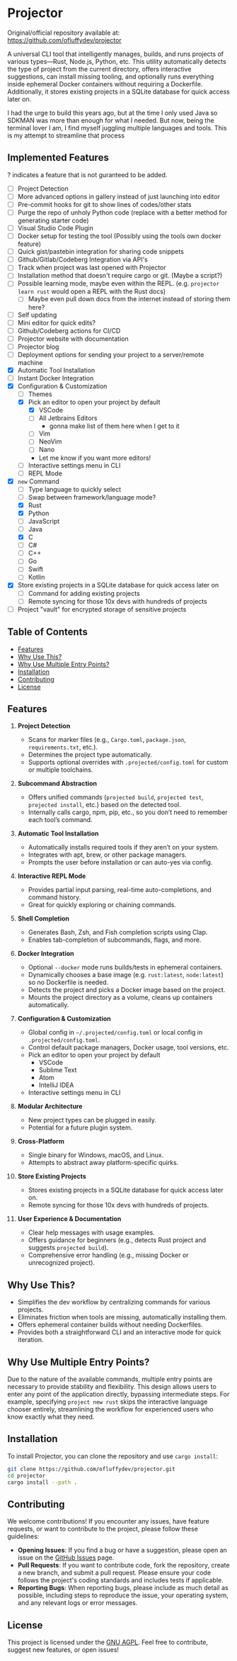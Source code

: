 # Projector

Original/official repository available at: https://github.com/ofluffydev/projector

A universal CLI tool that intelligently manages, builds, and runs projects of various types—Rust, Node.js, Python, etc. This utility automatically detects the type of project from the current directory, offers interactive suggestions, can install missing tooling, and optionally runs everything inside ephemeral Docker containers without requiring a Dockerfile. Additionally, it stores existing projects in a SQLite database for quick access later on.

I had the urge to build this years ago, but at the time I only used Java so SDKMAN was more than enough for what I needed. But now, being the terminal lover I am, I find myself juggling multiple languages and tools. This is my attempt to streamline that process

## Implemented Features

? indicates a feature that is not guranteed to be added.

- [ ] Project Detection
- [ ] More advanced options in gallery instead of just launching into editor
- [ ] Pre-commit hooks for git to show lines of codes/other stats
- [ ] Purge the repo of unholy Python code (replace with a better method for generating starter code)
- [ ] Visual Studio Code Plugin
- [ ] Docker setup for testing the tool (Possibly using the tools own docker feature)
- [ ] Quick gist/pastebin integration for sharing code snippets
- [ ] Github/Gitlab/Codeberg Integration via API's
- [ ] Track when project was last opened with Projector
- [ ] Installation method that doesn't require cargo or git. (Maybe a script?)
- [ ] Possible learning mode, maybe even within the REPL. (e.g. `projector learn rust` would open a REPL with the Rust docs)
  - [ ] Maybe even pull down docs from the internet instead of storing them here?
- [ ] Self updating
- [ ] Mini editor for quick edits?
- [ ] Github/Codeberg actions for CI/CD
- [ ] Projector website with documentation
- [ ] Projector blog
- [ ] Deployment options for sending your project to a server/remote machine
- [x] Automatic Tool Installation
- [ ] Instant Docker Integration
- [x] Configuration & Customization
  - [ ] Themes
  - [x] Pick an editor to open your project by default
    - [x] VSCode
    - [ ] All Jetbrains Editors
      - gonna make list of them here when I get to it
    - [ ] Vim
    - [ ] NeoVim
    - [ ] Nano
    - Let me know if you want more editors!
  - [ ] Interactive settings menu in CLI
  - [ ] REPL Mode
- [x] `new` Command
  - [ ] Type language to quickly select
  - [ ] Swap between framework/language mode?
  - [x] Rust
  - [x] Python
  - [ ] JavaScript
  - [ ] Java
  - [x] C
  - [ ] C#
  - [ ] C++
  - [ ] Go
  - [ ] Swift
  - [ ] Kotlin
- [x] Store existing projects in a SQLite database for quick access later on
  - [ ] Command for adding existing projects
  - [ ] Remote syncing for those 10x devs with hundreds of projects
- [ ] Project "vault" for encrypted storage of sensitive projects

## Table of Contents

- [Features](#features)
- [Why Use This?](#why-use-this)
- [Why Use Multiple Entry Points?](#why-use-multiple-entry-points)
- [Installation](#installation)
- [Contributing](#contributing)
- [License](#license)

## Features

1. **Project Detection**

   - Scans for marker files (e.g., `Cargo.toml`, `package.json`, `requirements.txt`, etc.).
   - Determines the project type automatically.
   - Supports optional overrides with `.projected/config.toml` for custom or multiple toolchains.

2. **Subcommand Abstraction**

   - Offers unified commands (`projected build`, `projected test`, `projected install`, etc.) based on the detected tool.
   - Internally calls cargo, npm, pip, etc., so you don’t need to remember each tool’s command.

3. **Automatic Tool Installation**

   - Automatically installs required tools if they aren’t on your system.
   - Integrates with apt, brew, or other package managers.
   - Prompts the user before installation or can auto-yes via config.

4. **Interactive REPL Mode**

   - Provides partial input parsing, real-time auto-completions, and command history.
   - Great for quickly exploring or chaining commands.

5. **Shell Completion**

   - Generates Bash, Zsh, and Fish completion scripts using Clap.
   - Enables tab-completion of subcommands, flags, and more.

6. **Docker Integration**

   - Optional `--docker` mode runs builds/tests in ephemeral containers.
   - Dynamically chooses a base image (e.g. `rust:latest`, `node:latest`) so no Dockerfile is needed.
   - Detects the project and picks a Docker image based on the project.
   - Mounts the project directory as a volume, cleans up containers automatically.

7. **Configuration & Customization**

   - Global config in `~/.projected/config.toml` or local config in `.projected/config.toml`.
   - Control default package managers, Docker usage, tool versions, etc.
   - Pick an editor to open your project by default
     - VSCode
     - Sublime Text
     - Atom
     - IntelliJ IDEA
   - Interactive settings menu in CLI

8. **Modular Architecture**

   - New project types can be plugged in easily.
   - Potential for a future plugin system.

9. **Cross-Platform**

   - Single binary for Windows, macOS, and Linux.
   - Attempts to abstract away platform-specific quirks.

10. **Store Existing Projects**

    - Stores existing projects in a SQLite database for quick access later on.
    - Remote syncing for those 10x devs with hundreds of projects.

11. **User Experience & Documentation**
    - Clear help messages with usage examples.
    - Offers guidance for beginners (e.g., detects Rust project and suggests `projected build`).
    - Comprehensive error handling (e.g., missing Docker or unrecognized project).

## Why Use This?

- Simplifies the dev workflow by centralizing commands for various projects.
- Eliminates friction when tools are missing, automatically installing them.
- Offers ephemeral container builds without needing Dockerfiles.
- Provides both a straightforward CLI and an interactive mode for quick iteration.

## Why Use Multiple Entry Points?

Due to the nature of the available commands, multiple entry points are necessary to provide stability and flexibility. This design allows users to enter any point of the application directly, bypassing intermediate steps. For example, specifying `project new rust` skips the interactive language chooser entirely, streamlining the workflow for experienced users who know exactly what they need.

## Installation

To install Projector, you can clone the repository and use `cargo install`:

```sh
git clone https://github.com/ofluffydev/projector.git
cd projector
cargo install --path .
```

## Contributing

We welcome contributions! If you encounter any issues, have feature requests, or want to contribute to the project, please follow these guidelines:

- **Opening Issues**: If you find a bug or have a suggestion, please open an issue on the [GitHub Issues](https://github.com/ofluffydev/projector/issues) page.
- **Pull Requests**: If you want to contribute code, fork the repository, create a new branch, and submit a pull request. Please ensure your code follows the project's coding standards and includes tests if applicable.
- **Reporting Bugs**: When reporting bugs, please include as much detail as possible, including steps to reproduce the issue, your operating system, and any relevant logs or error messages.

## License

This project is licensed under the [GNU AGPL](LICENSE). Feel free to contribute, suggest new features, or open issues!
